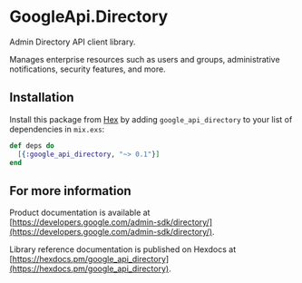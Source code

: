 # GoogleApi.Directory

Admin Directory API client library.

Manages enterprise resources such as users and groups, administrative notifications, security features, and more.

## Installation

Install this package from [Hex](https://hex.pm) by adding
`google_api_directory` to your list of dependencies in `mix.exs`:

```elixir
def deps do
  [{:google_api_directory, "~> 0.1"}]
end
```

## For more information

Product documentation is available at [https://developers.google.com/admin-sdk/directory/](https://developers.google.com/admin-sdk/directory/).

Library reference documentation is published on Hexdocs at
[https://hexdocs.pm/google_api_directory](https://hexdocs.pm/google_api_directory).
